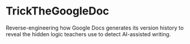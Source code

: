 # TrickTheGoogleDoc
Reverse-engineering how Google Docs generates its version history to reveal the hidden logic teachers use to detect AI-assisted writing.
